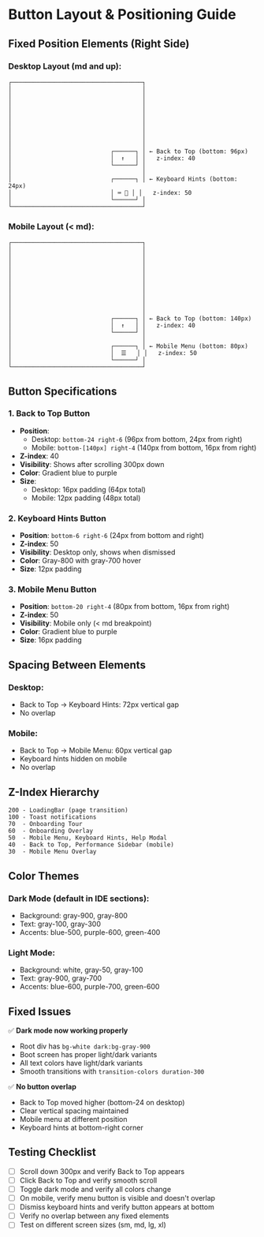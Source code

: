 # Button Layout & Positioning Guide

## Fixed Position Elements (Right Side)

### Desktop Layout (md and up):
```
┌─────────────────────────────────────┐
│                                     │
│                                     │
│                                     │
│                                     │
│                                     │
│                                     │
│                                     │
│                                     │
│                                     │
│                            ┌──────┐ │ ← Back to Top (bottom: 96px)
│                            │  ↑   │ │   z-index: 40
│                            └──────┘ │
│                                     │
│                            ┌──────┐ │ ← Keyboard Hints (bottom: 24px)
│                            │ ⌨️ 📝 │ │   z-index: 50
│                            └──────┘ │
└─────────────────────────────────────┘
```

### Mobile Layout (< md):
```
┌─────────────────────────────────────┐
│                                     │
│                                     │
│                                     │
│                                     │
│                                     │
│                                     │
│                                     │
│                                     │
│                                     │
│                                     │
│                            ┌──────┐ │ ← Back to Top (bottom: 140px)
│                            │  ↑   │ │   z-index: 40
│                            └──────┘ │
│                                     │
│                            ┌──────┐ │ ← Mobile Menu (bottom: 80px)
│                            │  ☰   │ │   z-index: 50
│                            └──────┘ │
└─────────────────────────────────────┘
```

## Button Specifications

### 1. Back to Top Button
- **Position**:
  - Desktop: `bottom-24 right-6` (96px from bottom, 24px from right)
  - Mobile: `bottom-[140px] right-4` (140px from bottom, 16px from right)
- **Z-index**: 40
- **Visibility**: Shows after scrolling 300px down
- **Color**: Gradient blue to purple
- **Size**:
  - Desktop: 16px padding (64px total)
  - Mobile: 12px padding (48px total)

### 2. Keyboard Hints Button
- **Position**: `bottom-6 right-6` (24px from bottom and right)
- **Z-index**: 50
- **Visibility**: Desktop only, shows when dismissed
- **Color**: Gray-800 with gray-700 hover
- **Size**: 12px padding

### 3. Mobile Menu Button
- **Position**: `bottom-20 right-4` (80px from bottom, 16px from right)
- **Z-index**: 50
- **Visibility**: Mobile only (< md breakpoint)
- **Color**: Gradient blue to purple
- **Size**: 16px padding

## Spacing Between Elements

### Desktop:
- Back to Top → Keyboard Hints: 72px vertical gap
- No overlap

### Mobile:
- Back to Top → Mobile Menu: 60px vertical gap
- Keyboard hints hidden on mobile
- No overlap

## Z-Index Hierarchy

```
200 - LoadingBar (page transition)
100 - Toast notifications
70  - Onboarding Tour
60  - Onboarding Overlay
50  - Mobile Menu, Keyboard Hints, Help Modal
40  - Back to Top, Performance Sidebar (mobile)
30  - Mobile Menu Overlay
```

## Color Themes

### Dark Mode (default in IDE sections):
- Background: gray-900, gray-800
- Text: gray-100, gray-300
- Accents: blue-500, purple-600, green-400

### Light Mode:
- Background: white, gray-50, gray-100
- Text: gray-900, gray-700
- Accents: blue-600, purple-700, green-600

## Fixed Issues

✅ **Dark mode now working properly**
- Root div has `bg-white dark:bg-gray-900`
- Boot screen has proper light/dark variants
- All text colors have light/dark variants
- Smooth transitions with `transition-colors duration-300`

✅ **No button overlap**
- Back to Top moved higher (bottom-24 on desktop)
- Clear vertical spacing maintained
- Mobile menu at different position
- Keyboard hints at bottom-right corner

## Testing Checklist

- [ ] Scroll down 300px and verify Back to Top appears
- [ ] Click Back to Top and verify smooth scroll
- [ ] Toggle dark mode and verify all colors change
- [ ] On mobile, verify menu button is visible and doesn't overlap
- [ ] Dismiss keyboard hints and verify button appears at bottom
- [ ] Verify no overlap between any fixed elements
- [ ] Test on different screen sizes (sm, md, lg, xl)
